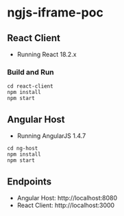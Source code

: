 # ngjs-iframe-poc
## React Client
* Running React 18.2.x
### Build and Run
```
cd react-client
npm install
npm start
```
## Angular Host
* Running AngularJS 1.4.7
```
cd ng-host
npm install
npm start
```
## Endpoints
* Angular Host: http://localhost:8080 
* React Client: http://localhost:3000
